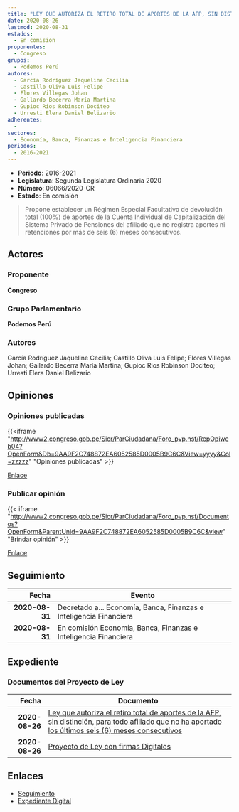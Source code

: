 ```yaml
---
title: "LEY QUE AUTORIZA EL RETIRO TOTAL DE APORTES DE LA AFP, SIN DISTINCIÓN, PARA TODO AFILIADO QUE NO HA APORTADO LOS ÚLTIMOS SEIS (6) MESES CONSECUTIVOS"
date: 2020-08-26
lastmod: 2020-08-31
estados: 
  - En comisión
proponentes: 
  - Congreso
grupos: 
  - Podemos Perú
autores: 
  - García Rodríguez Jaqueline Cecilia
  - Castillo Oliva Luis Felipe
  - Flores Villegas Johan
  - Gallardo Becerra María Martina
  - Gupioc Rios Robinson Dociteo
  - Urresti Elera Daniel Belizario
adherentes: 
  - 
sectores: 
  - Economía, Banca, Finanzas e Inteligencia Financiera
periodos: 
  - 2016-2021
---
```


- **Periodo**: 2016-2021
- **Legislatura**: Segunda Legislatura Ordinaria 2020
- **Número**: 06066/2020-CR
- **Estado**: En comisión

> Propone establecer un Régimen Especial Facultativo de devolución total (100%) de aportes de la Cuenta Individual de Capitalización del Sistema Privado de Pensiones del afiliado que no registra aportes ni retenciones por más de seis (6) meses consecutivos.


## Actores

### Proponente

**Congreso**

### Grupo Parlamentario

**Podemos Perú**

### Autores

García Rodríguez Jaqueline Cecilia; Castillo Oliva Luis Felipe; Flores Villegas Johan; Gallardo Becerra María Martina; Gupioc Rios Robinson Dociteo; Urresti Elera Daniel Belizario


## Opiniones

### Opiniones publicadas

{{<iframe "http://www2.congreso.gob.pe/Sicr/ParCiudadana/Foro_pvp.nsf/RepOpiweb04?OpenForm&Db=9AA9F2C748872EA6052585D0005B9C6C&View=yyyy&Col=zzzzz" "Opiniones publicadas" >}}

[Enlace](http://www2.congreso.gob.pe/Sicr/ParCiudadana/Foro_pvp.nsf/RepOpiweb04?OpenForm&Db=9AA9F2C748872EA6052585D0005B9C6C&View=yyyy&Col=zzzzz)
### Publicar opinión

{{< iframe "http://www2.congreso.gob.pe/Sicr/ParCiudadana/Foro_pvp.nsf/Documentos?OpenForm&ParentUnid=9AA9F2C748872EA6052585D0005B9C6C&view" "Brindar opinión" >}}

[Enlace](http://www2.congreso.gob.pe/Sicr/ParCiudadana/Foro_pvp.nsf/Documentos?OpenForm&ParentUnid=9AA9F2C748872EA6052585D0005B9C6C&view)

## Seguimiento

| Fecha | Evento |
|------:|--------|
| **2020-08-31** | Decretado a... Economía, Banca, Finanzas e Inteligencia Financiera|
| **2020-08-31** | En comisión Economía, Banca, Finanzas e Inteligencia Financiera|


## Expediente


### Documentos del Proyecto de Ley

| Fecha | Documento |
|------:|--------|
| **2020-08-26** | [Ley que autoriza el retiro total de aportes de la AFP, sin distinción, para todo afiliado que no ha aportado los últimos seis (6) meses consecutivos](http://www.leyes.congreso.gob.pe/Documentos/2016_2021/Proyectos_de_Ley_y_de_Resoluciones_Legislativas/PL06066-20200826.pdf) |
| **2020-08-26** | [Proyecto de Ley con firmas Digitales](http://www.leyes.congreso.gob.pe/Documentos/2016_2021/Proyectos_de_Ley_y_de_Resoluciones_Legislativas/Proyectos_Firmas_digitales/PL06066.pdf) |

## Enlaces 

- [Seguimiento](http://www2.congreso.gob.pe/Sicr/TraDocEstProc/CLProLey2016.nsf/f7fff46988ca05b1052578e100829cc7/38c2f6142867e98d052585d00061d117?OpenDocument)
- [Expediente Digital](http://www2.congreso.gob.pe/Sicr/TraDocEstProc/CLProLey2016.nsf/f7fff46988ca05b1052578e100829cc7/38c2f6142867e98d052585d00061d117?OpenDocument&Click=05257FB7005EB655.eb71d0cf91d8294e05256cdf006b5706/$Body/0.1C6C)
